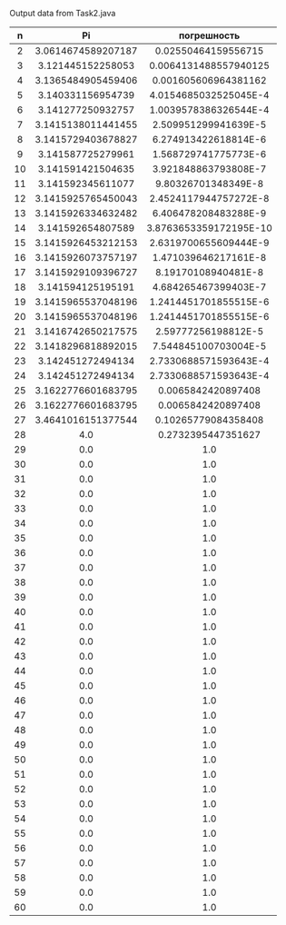 Output data from Task2.java

|  n  |    Pi    |погрешность|
|:---:|:--------:|:---------:|
| 2 | 3.0614674589207187 | 0.02550464159556715|
| 3 | 3.121445152258053 | 0.0064131488557940125|
| 4 | 3.1365484905459406 | 0.001605606964381162|
| 5 | 3.140331156954739 | 4.0154685032525045E-4|
| 6 | 3.141277250932757 | 1.0039578386326544E-4|
| 7 | 3.1415138011441455 | 2.509951299941639E-5|
| 8 | 3.1415729403678827 | 6.274913422618814E-6|
| 9 | 3.141587725279961 | 1.568729741775773E-6|
|10 | 3.141591421504635 | 3.921848863793808E-7|
|11 | 3.141592345611077 | 9.80326701348349E-8|
|12 | 3.1415925765450043 | 2.4524117944757272E-8|
|13 | 3.1415926334632482 | 6.406478208483288E-9|
|14 | 3.141592654807589 | 3.8763653359172195E-10|
|15 | 3.1415926453212153 | 2.6319700655609444E-9|
|16 | 3.1415926073757197 | 1.471039646217161E-8|
|17 | 3.1415929109396727 | 8.19170108940481E-8|
|18 | 3.141594125195191 | 4.684265467399403E-7|
|19 | 3.1415965537048196 | 1.2414451701855515E-6|
|20 | 3.1415965537048196 | 1.2414451701855515E-6|
|21 | 3.1416742650217575 | 2.59777256198812E-5|
|22 | 3.1418296818892015 | 7.544845100703004E-5|
|23 | 3.142451272494134 | 2.7330688571593643E-4|
|24 | 3.142451272494134 | 2.7330688571593643E-4|
|25 | 3.1622776601683795 | 0.0065842420897408|
|26 | 3.1622776601683795 | 0.0065842420897408|
|27 | 3.4641016151377544 | 0.10265779084358408|
|28 | 4.0 | 0.2732395447351627|
|29 | 0.0 | 1.0|
|30 | 0.0 | 1.0|
|31 | 0.0 | 1.0|
|32 | 0.0 | 1.0|
|33 | 0.0 | 1.0|
|34 | 0.0 | 1.0|
|35 | 0.0 | 1.0|
|36 | 0.0 | 1.0|
|37 | 0.0 | 1.0|
|38 | 0.0 | 1.0|
|39 | 0.0 | 1.0|
|40 | 0.0 | 1.0|
|41 | 0.0 | 1.0|
|42 | 0.0 | 1.0|
|43 | 0.0 | 1.0|
|44 | 0.0 | 1.0|
|45 | 0.0 | 1.0|
|46 | 0.0 | 1.0|
|47 | 0.0 | 1.0|
|48 | 0.0 | 1.0|
|49 | 0.0 | 1.0|
|50 | 0.0 | 1.0|
|51 | 0.0 | 1.0|
|52 | 0.0 | 1.0|
|53 | 0.0 | 1.0|
|54 | 0.0 | 1.0|
|55 | 0.0 | 1.0|
|56 | 0.0 | 1.0|
|57 | 0.0 | 1.0|
|58 | 0.0 | 1.0|
|59 | 0.0 | 1.0|
|60 | 0.0 | 1.0|